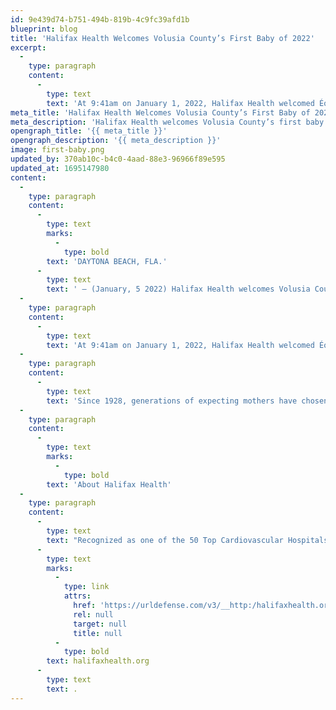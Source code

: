 ```yaml
---
id: 9e439d74-b751-494b-819b-4c9fc39afd1b
blueprint: blog
title: 'Halifax Health Welcomes Volusia County’s First Baby of 2022'
excerpt:
  -
    type: paragraph
    content:
      -
        type: text
        text: 'At 9:41am on January 1, 2022, Halifax Health welcomed Éowyn Gale Gomez, as Volusia County’s first baby of 2022. '
meta_title: 'Halifax Health Welcomes Volusia County’s First Baby of 2022'
meta_description: 'Halifax Health welcomes Volusia County’s first baby of 2022.'
opengraph_title: '{{ meta_title }}'
opengraph_description: '{{ meta_description }}'
image: first-baby.png
updated_by: 370ab10c-b4c0-4aad-88e3-96966f89e595
updated_at: 1695147980
content:
  -
    type: paragraph
    content:
      -
        type: text
        marks:
          -
            type: bold
        text: 'DAYTONA BEACH, FLA.'
      -
        type: text
        text: ' – (January, 5 2022) Halifax Health welcomes Volusia County’s first baby of 2022.'
  -
    type: paragraph
    content:
      -
        type: text
        text: 'At 9:41am on January 1, 2022, Halifax Health welcomed Éowyn Gale Gomez, as Volusia County’s first baby of 2022. The baby girl weighed in at eight pounds, ten ounces. Parents, Ashley Johnson and Phillip Gomez laughed, “We joked about her maybe being a New Year baby, but this was a real surprise”. As with tradition, the family was gifted a basket of baby items put together by Halifax Health and Tanger Outlets, along with a photo package from Baby Face Portraits.'
  -
    type: paragraph
    content:
      -
        type: text
        text: 'Since 1928, generations of expecting mothers have chosen Halifax Health to bring their babies into this world. To date, Halifax Health has delivered over 136,950 babies. Halifax Health offers the most comprehensive care available from pregnancy to delivery for even the most complicated pregnancies.'
  -
    type: paragraph
    content:
      -
        type: text
        marks:
          -
            type: bold
        text: 'About Halifax Health'
  -
    type: paragraph
    content:
      -
        type: text
        text: "Recognized as one of the 50 Top Cardiovascular Hospitals™ in the United States by IBM Watson Health™, Halifax Health serves Volusia and Flagler counties, providing a continuum of healthcare services through a network of organizations including a tertiary hospital, two community hospitals, an urgent care, psychiatric services, a cancer treatment center with five outreach locations, the area’s largest hospice, a center for inpatient rehabilitation, outpatient rehabilitation clinics, primary care walk-in clinics, a clinic specializing in women’s health, a pediatric care community clinic, three children’s medical practices, a home healthcare agency, and an exclusive provider organization.\_ Halifax Health offers the area’s only Level II Trauma Center, Comprehensive Stroke Center, Center for Transplant Services, Pediatric Intensive Care Unit, Pediatric Emergency Department, Child and Adolescent Behavioral Services, complete Neurosurgical Services, OB Emergency Department and Level III Neonatal Intensive Care Unit that cares for babies born earlier than 28 weeks.\_ For more information, visit "
      -
        type: text
        marks:
          -
            type: link
            attrs:
              href: 'https://urldefense.com/v3/__http:/halifaxhealth.org/__;!aaPAlifS5grJ!T27h5xwRDxjFmhPbooWSeNXC_A7ADouxMrjctNgx5qUzHRW52zqAyPwzfIq1l0t3crUd$'
              rel: null
              target: null
              title: null
          -
            type: bold
        text: halifaxhealth.org
      -
        type: text
        text: .
---
```

